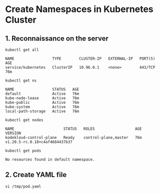 # Create Namespaces in Kubernetes Cluster



## 1. Reconnaissance on the server
`kubectl get all`  
```console
NAME                 TYPE        CLUSTER-IP   EXTERNAL-IP   PORT(S)   AGE
service/kubernetes   ClusterIP   10.96.0.1    <none>        443/TCP   76m
```

`kubectl get ns`  
```console
NAME                 STATUS   AGE
default              Active   76m
kube-node-lease      Active   76m
kube-public          Active   76m
kube-system          Active   76m
local-path-storage   Active   76m
```

`kubectl get nodes`  
```console
NAME                      STATUS   ROLES                  AGE   VERSION
kodekloud-control-plane   Ready    control-plane,master   76m   v1.20.5-rc.0.18+c4af4684437b37
```

`kubectl get pods`  
```console
No resources found in default namespace.
```


## 2. Create YAML file
`vi /tmp/pod.yaml`  
